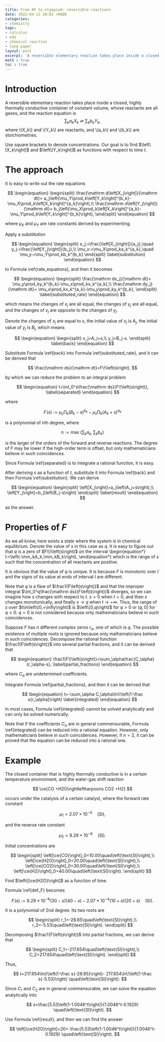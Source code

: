 ```yaml
---
title: From AP to olympiad: reversible reactions
date: 2022-04-12 10:01 +0800
categories:
- chemistry
tags:
- calculus
- ode
- chemical reaction
- long paper
layout: post
excerpt: 'A reversible elementary reaction takes place inside a closed, highly thermally conductive container of constant volume, whose reactants are all gases. Given the reaction equations and the reaction rate constants, a natural question to ask is how the concentration of each gas changes w.r.t. time. In this article, I will answer this question by proposing a general approach to solve it.'
math : true
toc : true
---
```



# Introduction

A reversible elementary reaction takes place inside a closed, highly thermally conductive container of constant volume, whose reactants are all gases, and the reaction equation is
$$
    \sum_ka_kX_k\rightleftharpoons\sum_kb_kY_k,
$$
where \\(X_k\\) and \\(Y_k\\) are reactants, and \\(a_k\\) and \\(b_k\\) are stoichiometries.

Use square brackets to denote concentrations.
Our goal is to find $\left\[X_k\right]$ and $\left\[Y_k\right]$
as functions with respect to time $t$.

# The approach

It is easy to write out the rate equations

$$
\begin{equation}
\begin{split}
    \frac{\mathrm d\left[X_j\right]}{\mathrm dt}=
        a_j\left(\mu_Y\prod_k\left[Y_k\right]^{b_k}-
        \mu_X\prod_k\left[X_k\right]^{a_k}\right),\\
    \frac{\mathrm d\left[Y_j\right]}{\mathrm dt}=
        b_j\left(\mu_X\prod_k\left[X_k\right]^{a_k}-
        \mu_Y\prod_k\left[Y_k\right]^{b_k}\right),
\end{split}
\end{equation}
$$

where $\mu_X$ and $\mu_Y$ are rate constants derived by experimenting.

Apply a substitution

$$
\begin{equation}
\begin{split}
    x_j:=\frac{\left[X_j\right]}{a_j},\quad
    y_j:=\frac{\left[Y_j\right]}{b_j},\\
    \mu_x:=\mu_X\prod_ka_k^{a_k},\quad
    \mu_y:=\mu_Y\prod_kb_k^{b_k}
\end{split}
    \label{substitution}
\end{equation}
$$

to Formula \ref{rate_equations}, and then it becomes

$$
\begin{equation}
\begin{split}
    \frac{\mathrm dx_j}{\mathrm dt}=
    \mu_y\prod_ky_k^{b_k}-\mu_x\prod_kx_k^{a_k},\\
    \frac{\mathrm dy_j}{\mathrm dt}=
    \mu_x\prod_kx_k^{a_k}-\mu_y\prod_ky_k^{b_k},
\end{split}
    \label{substituted_rate}
\end{equation}
$$

which means the changes of $x_j$ are all equal,
the changes of $y_j$ are all equal,
and the changes of $x_j$ are opposite to the changes of $y_j$.

Denote the changes of $x_j$ are equal to $s$, the initial value of
$x_j$ is $A_j$, the initial value of $y_j$ is $B_j$, which means

$$
\begin{equation}
\begin{split}
    x_j=A_j+s,\\
    y_j=B_j-s.
\end{split}
    \label{back}
\end{equation}
$$

Substitute Formula \ref{back} into Formula \ref{substituted_rate},
and it can be derived that

$$
    \frac{\mathrm ds}{\mathrm dt}=F\!\left(s\right),
$$

by which we can reduce the problem to an integral problem

$$
\begin{equation}
    t=\int_0^s\frac{\mathrm ds}{F\!\left(s\right)},
    \label{separated}
\end{equation}
$$

where

$$
\begin{equation}
    F\!\left(s\right):=\mu_y\prod_k\left(B_k-s\right)^{b_k}-
    \mu_x\prod_k\left(A_k+s\right)^{a_k}
    \label{def_F}
\end{equation}
$$

is a polynomial of $n$th degree, where

$$
    n:=\max\!\left(\sum_ka_k,\sum_kb_k\right)
$$

is the larger of the orders of the forward and reverse reactions.
The degree of $F$ may be lower if the high-order term is offset,
but only mathematicians believe in such coincidences.

Since Formula \ref{separated} is to integrate a rational function,
it is easy.

After deriving $s$ as a function of $t$, substitute it into
Formula \ref{back} and then Formula \ref{substitution}.
We can derive

$$
\begin{equation}
\begin{split}
    \left[X_j\right]=a_j\left(A_j+s\right),\\
    \left[Y_j\right]=b_j\left(B_j-s\right)
\end{split}
    \label{result}
\end{equation}
$$

as the answer.

# Properties of $F$

As we all know, here exists a state where the system is in
chemical equilibrium.
Denote the value of $s$ in this case as $q$.
It is easy to figure out that $q$ is a zero of $F\\!\left(s\right)$
on the interval
\begin{equation\*}
    I:=\left(-\min_kA_k,\min_kB_k\right),
\end{equation\*}
which is the range of $s$ such that the concentration of all reactants
are positive.

It is obvious that the value of $q$ is unique.
It is because $F$ is monotonic over $I$ and the signs of its value
at ends of interval $I$ are different.

Note that $q$ is a flaw of $\frac1{F\left(s\right)}$ and that
the improper integral $\int_0^q\frac{\mathrm ds}{F\left(s\right)}$
diverges, so we can imagine how $s$ changes with respect to $t$.
$s=0$ when $t=0$, and then $s$ changes monotonically, and finally
$s\rightarrow q$ when $t\rightarrow+\infty$. Thus, the range of $s$
over $t\in\left\[0,+\infty\right)$ is $\left\[0,q\right)$ for $q>0$
or $\left(q,0\right]$ for $q<0$.
$q=0$ is not considered because only mathematicians
believe in such coincidences.

Suppose $F$ has $n$ different complex zeros $r_\alpha$, one of which
is $q$. The possible existence of multiple roots is ignored because
only mathematicians believe in such coincidences.
Decompose the rational function $\frac1{F\left(s\right)}$ into
several partial fractions, and it can be derived that

$$
\begin{equation}
    \frac1{F\!\left(s\right)}=\sum_\alpha\frac{C_\alpha}{r_\alpha-s},
    \label{partial_fractions}
\end{equation}
$$

where $C_\alpha$ are undetermined coefficients.

Integrate Formula \ref{partial_fractions},
and then it can be derived that

$$
\begin{equation}
    t=-\sum_\alpha C_\alpha\ln\!\left(1-\frac s{r_\alpha}\right)
    \label{integrated}
\end{equation}
$$

In most cases, Formula \ref{integrated} cannot be solved analytically
and can only be solved numerically.

Note that if the coefficients $C_\alpha$ are in general commensurable,
Formula \ref{integrated} can be reduced into a rational equation.
However, only mathematicians believe in such coincidences.
However, if $n=2$, it can be proved that the equation can be reduced
into a rational one.

# Example

The closed container that is highly thermally conductive is
in a certain temperature environment,
and the water-gas shift reaction

$$
    \ce{CO +H2O\rightleftharpoons CO2 +H2}
$$

occurs under the catalysis of a certain catalyst,
where the forward rate constant

$$
    \mu_1=2.07\times10^{-4}\quad\left(\text{SI}\right),
$$

and the reverse rate constant

$$
    \mu_2=8.29\times10^{-6}\quad\left(\text{SI}\right).
$$

Initial concentrations are

$$
\begin{split}
    \left[\ce{CO}\right]_0=10.00\quad\left(\text{SI}\right),\\
    \left[\ce{H2O}\right]_0=20.00\quad\left(\text{SI}\right),\\
    \left[\ce{CO2}\right]_0=30.00\quad\left(\text{SI}\right),\\
    \left[\ce{H2}\right]_0=40.00\quad\left(\text{SI}\right).
\end{split}
$$

Find $\left\[\ce{H2O}\right]$ as a function of time.

Formula \ref{def_F} becomes

$$
    F\!\left(s\right):=8.29\times10^{-6}\left(30-s\right)\left(40-s\right)
    -2.07\times10^{-4}\left(10+s\right)\left(20+s\right)
    \quad\left(\text{SI}\right).
$$

It is a polynomial of $2$nd degree.
Its two roots are

$$
\begin{split}
    r_1=-28.65\quad\left(\text{SI}\right),\\
    r_2=-5.53\quad\left(\text{SI}\right).
\end{split}
$$

Decomposing $\frac1{F\left(s\right)}$ into partial fractions,
we can derive that

$$
\begin{split}
    C_1=-217.654\quad\left(\text{SI}\right),\\
    C_2=217.654\quad\left(\text{SI}\right).
\end{split}
$$

Thus,

$$
    t=217.654\ln\!\left(1-\frac s{-28.65}\right)-
    217.654\ln\!\left(1-\frac s{-5.53}\right)
    \quad\left(\text{SI}\right).
$$

Since $C_1$ and $C_2$ are in general commensurable,
we can solve the equation analytically into

$$
    s=\frac{5.53\left(1-1.0046^t\right)}{1.0046^t-0.1929}
    \quad\left(\text{SI}\right).
$$

Use Formula \ref{result}, and then we can find the answer

$$
    \left[\ce{H2O}\right]=20+
    \frac{5.53\left(1-1.0046^t\right)}{1.0046^t-0.1929}
    \quad\left(\text{SI}\right).
$$
